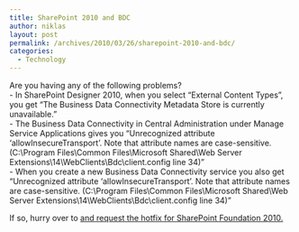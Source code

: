 ```yaml
---
title: SharePoint 2010 and BDC
author: niklas
layout: post
permalink: /archives/2010/03/26/sharepoint-2010-and-bdc/
categories:
  - Technology
---
```

<p>Are you having any of the following problems?<br />
- In SharePoint Designer 2010, when you select &#8220;External Content Types&#8221;, you get &#8220;The Business Data Connectivity Metadata Store is currently unavailable.&#8221;<br />
- The Business Data Connectivity in Central Administration under Manage Service Applications gives you &#8220;Unrecognized attribute &#8216;allowInsecureTransport&#8217;. Note that attribute names are case-sensitive. (C:\Program Files\Common Files\Microsoft Shared\Web Server Extensions\14\WebClients\Bdc\client.config line 34)&#8221;<br />
- When you create a new Business Data Connectivity service you also get &#8220;Unrecognized attribute &#8216;allowInsecureTransport&#8217;. Note that attribute names are case-sensitive. (C:\Program Files\Common Files\Microsoft Shared\Web Server Extensions\14\WebClients\Bdc\client.config line 34)&#8221;</p>
<p>If so, hurry over to <a href="http://support.microsoft.com/kb/976462"> and request the hotfix for SharePoint Foundation 2010.</p>
